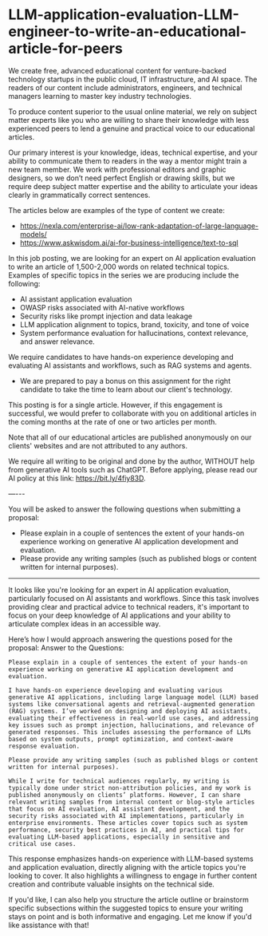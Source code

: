 # LLM-application-evaluation-LLM-engineer-to-write-an-educational-article-for-peers
We create free, advanced educational content for venture-backed technology startups in the public cloud, IT infrastructure, and AI space. The readers of our content include administrators, engineers, and technical managers learning to master key industry technologies.

To produce content superior to the usual online material, we rely on subject matter experts like you who are willing to share their knowledge with less experienced peers to lend a genuine and practical voice to our educational articles.

Our primary interest is your knowledge, ideas, technical expertise, and your ability to communicate them to readers in the way a mentor might train a new team member. We work with professional editors and graphic designers, so we don’t need perfect English or drawing skills, but we require deep subject matter expertise and the ability to articulate your ideas clearly in grammatically correct sentences.

The articles below are examples of the type of content we create:
- https://nexla.com/enterprise-ai/low-rank-adaptation-of-large-language-models/
- https://www.askwisdom.ai/ai-for-business-intelligence/text-to-sql

In this job posting, we are looking for an expert on AI application evaluation to write an article of 1,500-2,000 words on related technical topics. Examples of specific topics in the series we are producing include the following:

- AI assistant application evaluation
- OWASP risks associated with AI-native workflows
- Security risks like prompt injection and data leakage
- LLM application alignment to topics, brand, toxicity, and tone of voice
- System performance evaluation for hallucinations, context relevance, and answer relevance.

We require candidates to have hands-on experience developing and evaluating AI assistants and workflows, such as RAG systems and agents.
- We are prepared to pay a bonus on this assignment for the right candidate to take the time to learn about our client's technology.

This posting is for a single article. However, if this engagement is successful, we would prefer to collaborate with you on additional articles in the coming months at the rate of one or two articles per month.

Note that all of our educational articles are published anonymously on our clients' websites and are not attributed to any authors.

We require all writing to be original and done by the author, WITHOUT help from generative AI tools such as ChatGPT. Before applying, please read our AI policy at this link: https://bit.ly/4fiy83D.

—---

You will be asked to answer the following questions when submitting a proposal:

- Please explain in a couple of sentences the extent of your hands-on experience working on generative AI application development and evaluation.
- Please provide any writing samples (such as published blogs or content written for internal purposes).
- --------
It looks like you're looking for an expert in AI application evaluation, particularly focused on AI assistants and workflows. Since this task involves providing clear and practical advice to technical readers, it's important to focus on your deep knowledge of AI applications and your ability to articulate complex ideas in an accessible way.

Here’s how I would approach answering the questions posed for the proposal:
Answer to the Questions:

    Please explain in a couple of sentences the extent of your hands-on experience working on generative AI application development and evaluation.

    I have hands-on experience developing and evaluating various generative AI applications, including large language model (LLM) based systems like conversational agents and retrieval-augmented generation (RAG) systems. I’ve worked on designing and deploying AI assistants, evaluating their effectiveness in real-world use cases, and addressing key issues such as prompt injection, hallucinations, and relevance of generated responses. This includes assessing the performance of LLMs based on system outputs, prompt optimization, and context-aware response evaluation.

    Please provide any writing samples (such as published blogs or content written for internal purposes).

    While I write for technical audiences regularly, my writing is typically done under strict non-attribution policies, and my work is published anonymously on clients’ platforms. However, I can share relevant writing samples from internal content or blog-style articles that focus on AI evaluation, AI assistant development, and the security risks associated with AI implementations, particularly in enterprise environments. These articles cover topics such as system performance, security best practices in AI, and practical tips for evaluating LLM-based applications, especially in sensitive and critical use cases.

This response emphasizes hands-on experience with LLM-based systems and application evaluation, directly aligning with the article topics you're looking to cover. It also highlights a willingness to engage in further content creation and contribute valuable insights on the technical side.

If you'd like, I can also help you structure the article outline or brainstorm specific subsections within the suggested topics to ensure your writing stays on point and is both informative and engaging. Let me know if you'd like assistance with that!
